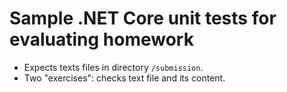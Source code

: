 # Sample .NET Core unit tests for evaluating homework

- Expects texts files in directory `/submission`.
- Two "exercises": checks text file and its content.
